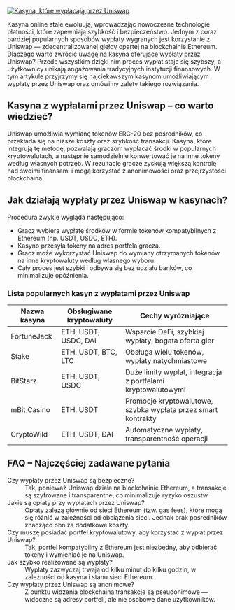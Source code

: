[![Kasyna, które wypłacają przez Uniswap](https://123-caf.pages.dev/gitsignup.png)](https://vrmoo.ru/Bt82HjjY)

<p>Kasyna online stale ewoluują, wprowadzając nowoczesne technologie płatności, które zapewniają szybkość i bezpieczeństwo. Jednym z coraz bardziej popularnych sposobów wypłaty wygranych jest korzystanie z Uniswap — zdecentralizowanej giełdy opartej na blockchainie Ethereum. Dlaczego warto zwrócić uwagę na kasyna oferujące wypłaty przez Uniswap? Przede wszystkim dzięki nim proces wypłat staje się szybszy, a użytkownicy unikają angażowania tradycyjnych instytucji finansowych. W tym artykule przyjrzymy się najciekawszym kasynom umożliwiającym wypłaty przez Uniswap oraz omówimy zalety takiego rozwiązania.</p>  <h2>Kasyna z wypłatami przez Uniswap – co warto wiedzieć?</h2> <p>Uniswap umożliwia wymianę tokenów ERC-20 bez pośredników, co przekłada się na niższe koszty oraz szybkość transakcji. Kasyna, które integrują tę metodę, pozwalają graczom wypłacać środki w popularnych kryptowalutach, a następnie samodzielnie konwertować je na inne tokeny według własnych potrzeb. W rezultacie gracze zyskują większą kontrolę nad swoimi finansami i mogą korzystać z anonimowości oraz przejrzystości blockchaina.</p>  <h2>Jak działają wypłaty przez Uniswap w kasynach?</h2> <p>Procedura zwykle wygląda następująco:</p> <ul>   <li>Gracz wybiera wypłatę środków w formie tokenów kompatybilnych z Ethereum (np. USDT, USDC, ETH).</li>   <li>Kasyno przesyła tokeny na adres portfela gracza.</li>   <li>Gracz może wykorzystać Uniswap do wymiany otrzymanych tokenów na inne kryptowaluty według własnego wyboru.</li>   <li>Cały proces jest szybki i odbywa się bez udziału banków, co minimalizuje opóźnienia.</li> </ul>  <h3>Lista popularnych kasyn z wypłatami przez Uniswap</h3> <table>   <thead>     <tr>       <th>Nazwa kasyna</th>       <th>Obsługiwane kryptowaluty</th>       <th>Cechy wyróżniające</th>     </tr>   </thead>   <tbody>     <tr>       <td>FortuneJack</td>       <td>ETH, USDT, USDC, DAI</td>       <td>Wsparcie DeFi, szybkiej wypłaty, bogata oferta gier</td>     </tr>     <tr>       <td>Stake</td>       <td>ETH, USDT, BTC, LTC</td>       <td>Obsługa wielu tokenów, wypłaty natychmiastowe</td>     </tr>     <tr>       <td>BitStarz</td>       <td>ETH, USDT, USDC</td>       <td>Duże limity wypłat, integracja z portfelami kryptowalutowymi</td>     </tr>     <tr>       <td>mBit Casino</td>       <td>ETH, USDT</td>       <td>Promocje kryptowalutowe, szybka wypłata przez smart kontrakty</td>     </tr>     <tr>       <td>CryptoWild</td>       <td>ETH, USDT, DAI</td>       <td>Automatyczne wypłaty, transparentność operacji</td>     </tr>   </tbody> </table>  <h2>FAQ – Najczęściej zadawane pytania</h2> <dl>   <dt>Czy wypłaty przez Uniswap są bezpieczne?</dt>   <dd>Tak, ponieważ Uniswap działa na blockchainie Ethereum, a transakcje są szyfrowane i transparentne, co minimalizuje ryzyko oszustw.</dd>    <dt>Jakie są opłaty przy wypłatach przez Uniswap?</dt>   <dd>Opłaty zależą głównie od sieci Ethereum (tzw. gas fees), które mogą się różnić w zależności od obciążenia sieci. Jednak brak pośredników znacząco obniża dodatkowe koszty.</dd>    <dt>Czy muszę posiadać portfel kryptowalutowy, aby korzystać z wypłat przez Uniswap?</dt>   <dd>Tak, portfel kompatybilny z Ethereum jest niezbędny, aby odbierać tokeny i wymieniać je na Uniswap.</dd>    <dt>Jak szybko realizowane są wypłaty?</dt>   <dd>Wypłaty zazwyczaj trwają od kilku minut do kilku godzin, w zależności od kasyna i stanu sieci Ethereum.</dd>    <dt>Czy wypłaty przez Uniswap są anonimowe?</dt>   <dd>Z punktu widzenia blockchaina transakcje są pseudonimowe — widoczne są adresy portfeli, ale nie osobowe dane użytkowników.</dd> </dl>